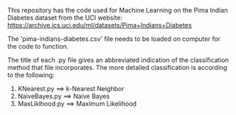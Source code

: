 This repository has the code used for Machine Learning on the Pima Indian Diabetes dataset from the UCI website: https://archive.ics.uci.edu/ml/datasets/Pima+Indians+Diabetes

The 'pima-indians-diabetes.csv' file needs to be loaded on computer for the code to function.

The title of each .py file gives an abbreviated indication of the classification method that file incorporates.  The more detailed classification is according to the following:
1) KNearest.py    ==> k-Nearest Neighbor
2) NaiveBayes.py  ==> Naive Bayes
3) MaxLiklhood.py ==> Maximum Likelihood
